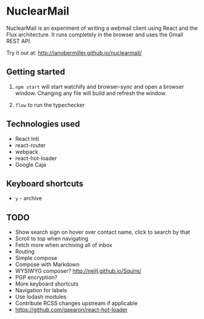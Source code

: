 # NuclearMail
NuclearMail is an experiment of writing a webmail client using React and the Flux architecture. It runs completely in the browser and uses the Gmail REST API.

Try it out at: http://ianobermiller.github.io/nuclearmail/

## Getting started

1. `npm start` will start watchify and browser-sync and open a browser window. Changing any file will build and refresh the window.

2. `flow` to run the typechecker

## Technologies used
- React Intl
- react-router
- webpack
- react-hot-loader
- Google Caja

## Keyboard shortcuts
- `y` - archive

## TODO

- Show search sign on hover over contact name, click to search by that
- Scroll to top when navigating
- Fetch more when archiving all of inbox
- Routing
- Simple compose
- Compose with Markdown
- WYSIWYG composer? http://neilj.github.io/Squire/
- PGP encryption?
- More keyboard shortcuts
- Navigation for labels
- Use lodash modules
- Contribute RCSS changes upstream if applicable
- https://github.com/gaearon/react-hot-loader
